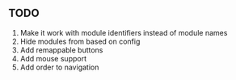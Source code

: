 ## TODO

1.  Make it work with module identifiers instead of module names
2.  Hide modules from based on config
3.  Add remappable buttons
4.  Add mouse support
5.  Add order to navigation

